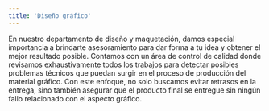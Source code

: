 ```yaml
---
title: 'Diseño gráfico'
---
```


En nuestro departamento de diseño y maquetación, damos especial importancia a brindarte asesoramiento para dar forma a tu idea y obtener el mejor resultado posible. Contamos con un área de control de calidad donde revisamos exhaustivamente todos los trabajos para detectar posibles problemas técnicos que puedan surgir en el proceso de producción del material gráfico. Con este enfoque, no solo buscamos evitar retrasos en la entrega, sino también asegurar que el producto final se entregue sin ningún fallo relacionado con el aspecto gráfico.
